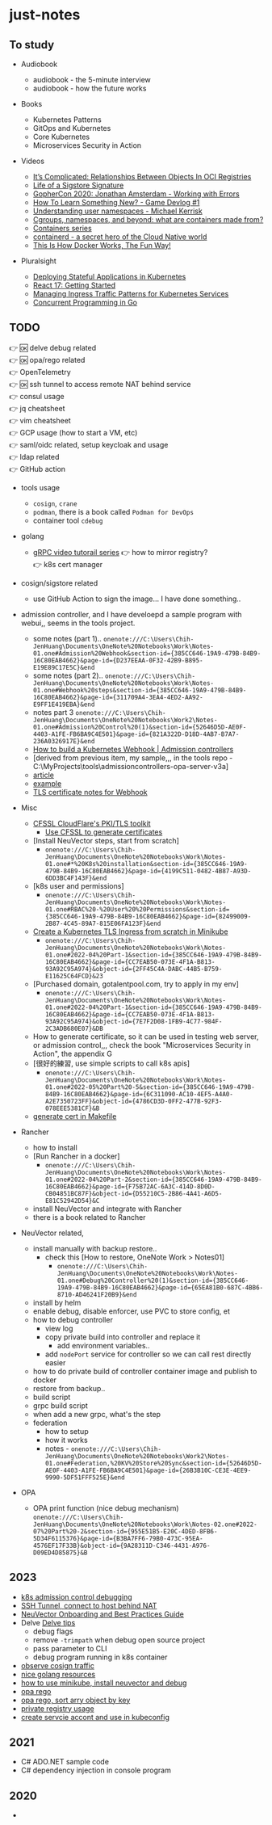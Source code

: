 # just-notes

## To study

- Audiobook
    - audiobook - the 5-minute interview
    - audiobook - how the future works
- Books 
    - Kubernetes Patterns
    - GitOps and Kubernetes
    - Core Kubernetes
    - Microservices Security in Action
- Videos
    - [It’s Complicated: Relationships Between Objects In OCI Registries](https://www.youtube.com/watch?v=VZckJNkJ0nQ&ab_channel=CNCF%5BCloudNativeComputingFoundation%5D)
    - [Life of a Sigstore Signature](https://www.youtube.com/watch?v=DrHrkSsozB0&list=PLj6h78yzYM2MUNId2hvHBnrGCCbmou_gl&index=48&ab_channel=CNCF%5BCloudNativeComputingFoundation%5D)
    - [GopherCon 2020: Jonathan Amsterdam - Working with Errors](https://www.youtube.com/watch?v=IKoSsJFdRtI&list=PL2ntRZ1ySWBfUint2hCE1JRxRWChloasB&index=47&t=9s&ab_channel=GopherAcademy)
    - [How To Learn Something New? - Game Devlog #1](https://www.youtube.com/watch?v=LTlBElDPDDM&ab_channel=LiveOverflow)
    - [Understanding user namespaces - Michael Kerrisk](https://www.youtube.com/watch?v=83NOk8pmHi8&ab_channel=foss-north)
    - [Cgroups, namespaces, and beyond: what are containers made from?](https://www.youtube.com/watch?v=sK5i-N34im8&t=148s&ab_channel=Docker)
    - [Containers series](https://www.youtube.com/playlist?list=PLawsLZMfND4nz-WDBZIj8-nbzGFD4S9oz)
    - [containerd - a secret hero of the Cloud Native world](https://www.youtube.com/watch?v=3_jUWW2j_TI&ab_channel=CloudNativeIslamabad)
    - [This Is How Docker Works, The Fun Way!](https://www.youtube.com/watch?v=-NzfOhSAZpA&ab_channel=CodingTech)

- Pluralsight
    - [Deploying Stateful Applications in Kubernetes](https://app.pluralsight.com/library/courses/kubernetes-deploying-stateful-applications/table-of-contents)
    - [React 17: Getting Started](https://app.pluralsight.com/library/courses/react-js-getting-started/table-of-contents)
    - [Managing Ingress Traffic Patterns for Kubernetes Services](https://app.pluralsight.com/library/courses/managing-ingress-traffic-patterns-kubernetes-services/table-of-contents)
    - [Concurrent Programming in Go](https://app.pluralsight.com/library/courses/go-programming-concurrent/table-of-contents)

## TODO
👉 🆗 delve debug related   
👉 🆗 opa/rego related   
👉 OpenTelemetry   
👉 🆗 ssh tunnel to access remote NAT behind service  
👉 consul usage     
👉 jq cheatsheet   
👉 vim cheatsheet   
👉 GCP usage (how to start a VM, etc)   
👉 saml/oidc related, setup keycloak and usage   
👉 ldap related   
👉 GitHub action  
- tools usage 
    - `cosign`, `crane`  
    - `podman`, there is a book called `Podman for DevOps` 
    - container tool `cdebug`  
- golang
    - [gRPC video tutorail series](https://www.youtube.com/playlist?list=PLmD8u-IFdreyyTx93jJ5GkijwDXFqyr3T)
👉 how to mirror registry?   
👉 k8s cert manager
- cosign/sigstore related  
    - use GitHub Action to sign the image... I have done something..
- admission controller, and I have develoepd a sample program with webui,, seems in the tools project.
    - some notes (part 1).. `onenote:///C:\Users\Chih-JenHuang\Documents\OneNote%20Notebooks\Work\Notes-01.one#Admission%20Webhook&section-id={385CC646-19A9-479B-84B9-16C80EAB4662}&page-id={D237EEAA-0F32-42B9-B895-E19E89C17E5C}&end`
    - some notes (part 2).. `onenote:///C:\Users\Chih-JenHuang\Documents\OneNote%20Notebooks\Work\Notes-01.one#Webhook%20steps&section-id={385CC646-19A9-479B-84B9-16C80EAB4662}&page-id={311709A4-3EA4-4ED2-AA92-E9FF1E419EBA}&end`
    - notes part 3 `onenote:///C:\Users\Chih-JenHuang\Documents\OneNote%20Notebooks\Work2\Notes-01.one#Admission%20Control%20(1)&section-id={52646D5D-AE0F-4403-A1FE-FB6BA9C4E501}&page-id={821A322D-D18D-4AB7-B7A7-236A0326917E}&end`
    - [How to build a Kubernetes Webhook | Admission controllers](https://www.youtube.com/watch?v=1mNYSn2KMZk&ab_channel=ThatDevOpsGuy)
    - [derived from previous item, my sample,,, in the tools repo - C:\MyProjects\tools\admissioncontrollers-opa-server-v3a]
    - [article](https://github.com/elithrar/admission-control#configuring-a-server)
    - [example](https://docs.giantswarm.io/advanced/custom-admission-controller/)
    - [TLS certificate notes for Webhook](https://github.com/marcel-dempers/docker-development-youtube-series/blob/master/kubernetes/admissioncontrollers/introduction/README.md)

- Misc
    - [CFSSL CloudFlare's PKI/TLS toolkit](https://github.com/cloudflare/cfssl)
        - [Use CFSSL to generate certificates](https://github.com/marcel-dempers/docker-development-youtube-series/blob/master/kubernetes/admissioncontrollers/introduction/tls/ssl_generate_self_signed.md)
    - [Install NeuVector steps, start from scratch]
        - `onenote:///C:\Users\Chih-JenHuang\Documents\OneNote%20Notebooks\Work\Notes-01.one#*%20K8s%20installation&section-id={385CC646-19A9-479B-84B9-16C80EAB4662}&page-id={4199C511-0482-4B87-A93D-6DD3BC4F143F}&end`
    - [k8s user and permissions]
        - `onenote:///C:\Users\Chih-JenHuang\Documents\OneNote%20Notebooks\Work\Notes-01.one#RBAC%20-%20User%20%20Permissions&section-id={385CC646-19A9-479B-84B9-16C80EAB4662}&page-id={82499009-2B87-4C45-89A7-815E06FA123F}&end`
    - [Create a Kubernetes TLS Ingress from scratch in Minikube](https://www.youtube.com/watch?v=7K0gAYmWWho&ab_channel=kubucation)
        - `onenote:///C:\Users\Chih-JenHuang\Documents\OneNote%20Notebooks\Work\Notes-01.one#2022-04%20Part-1&section-id={385CC646-19A9-479B-84B9-16C80EAB4662}&page-id={CC7EAB50-073E-4F1A-B813-93A92C95A974}&object-id={2FF45C4A-DABC-44B5-B759-E11625C64FCD}&23`
    - [Purchased domain, gotalentpool.com, try to apply in my env]
        - `onenote:///C:\Users\Chih-JenHuang\Documents\OneNote%20Notebooks\Work\Notes-01.one#2022-04%20Part-1&section-id={385CC646-19A9-479B-84B9-16C80EAB4662}&page-id={CC7EAB50-073E-4F1A-B813-93A92C95A974}&object-id={7E7F2D08-1FB9-4C77-984F-2C3ADB680E07}&DB`
    - How to generate certificate, so it can be used in testing web server, or admission control,,, check the book "Microservices Security in Action", the appendix G
    - [很好的練習, use simple scripts to call k8s apis]
        - `onenote:///C:\Users\Chih-JenHuang\Documents\OneNote%20Notebooks\Work\Notes-01.one#2022-05%20Part%20-5&section-id={385CC646-19A9-479B-84B9-16C80EAB4662}&page-id={6C311090-AC10-4EF5-A4A0-A2E7350723FF}&object-id={4786CD3D-0FF2-477B-92F3-078EEE5381CF}&B`
    - [generate cert in Makefile](https://github.com/kubernetes/pod-security-admission/tree/master/webhook)
- Rancher
    - how to install
    - [Run Rancher in a docker]
        - `onenote:///C:\Users\Chih-JenHuang\Documents\OneNote%20Notebooks\Work\Notes-01.one#2022-04%20Part-2&section-id={385CC646-19A9-479B-84B9-16C80EAB4662}&page-id={F75B72AC-6A3C-414D-8D0D-CB04851BC87F}&object-id={D55210C5-2B86-4A41-A6D5-E81C52942D54}&C`
    - install NeuVector and integrate with Rancher
    - there is a book related to Rancher
- NeuVector related,  
    - install manually with backup restore..
        - check this [How to restore, OneNote Work > Notes01]
            - `onenote:///C:\Users\Chih-JenHuang\Documents\OneNote%20Notebooks\Work\Notes-01.one#Debug%20Controller%20(1)&section-id={385CC646-19A9-479B-84B9-16C80EAB4662}&page-id={65EA81B0-687C-4BB6-8710-AD46241F20B9}&end`
    - install by helm
    - enable debug, disable enforcer, use PVC to store config, et  
    - how to debug controller
        - view log
        - copy private build into controller and replace it
            - add environment variables..
        - add `nodePort` service for controller so we can call rest directly easier
    - how to do private build of controller container image and publish to docker
    - restore from backup..  
    - build script   
    - grpc build script   
    - when add a new grpc, what's the step
    - federation
        - how to setup
        - how it works
        - notes - `onenote:///C:\Users\Chih-JenHuang\Documents\OneNote%20Notebooks\Work2\Notes-01.one#Federation,%20KV%20Store%20Sync&section-id={52646D5D-AE0F-4403-A1FE-FB6BA9C4E501}&page-id={26B3B10C-CE3E-4EE9-9990-5DF51FFF525E}&end`
- OPA
    - OPA print function (nice debug mechanism) `onenote:///C:\Users\Chih-JenHuang\Documents\OneNote%20Notebooks\Work\Notes-02.one#2022-07%20Part%20-2&section-id={955E51B5-E20C-4DED-8FB6-5D34F6115376}&page-id={B3BA7FF6-79B0-473C-95EA-4576EF17F33B}&object-id={9A28311D-C346-4431-A976-D09ED4D85875}&B`
    

## 2023
- [k8s admission control debugging](./2023/k8s-admission-control-debug.md)
- [SSH Tunnel, connect to host behind NAT](./2023/ssh-tunnel.md)   
- [NeuVector Onboarding and Best Practices Guide](./documents/_GOOD_NV_Onboarding_5.0.pdf)   
- Delve [Delve tips](./2023/delve-debugging.md)   
    - debug flags 
    - remove `-trimpath` when debug open source project
    - pass parameter to CLI
    - debug program running in k8s container
- [observe cosign traffic](./2023/cosign-traffic.md)
- [nice golang resources](./2023/golang-part1.md)
- [how to use minikube, install neuvector and debug](./2023/minikube-howto.md)
- [opa rego](./2023/opa-rego.md)
- [opa rego, sort arry object by key](./2023/opa-rego-sort-by-array-object.md)
- [private registry usage](./2023/private-registry.md)
- [create servcie accont and use in kubeconfig](./2023/serviceaccount-kubeconfig.md)


## 2021
- C# ADO.NET sample code
- C# dependency injection in console program

## 2020
- 